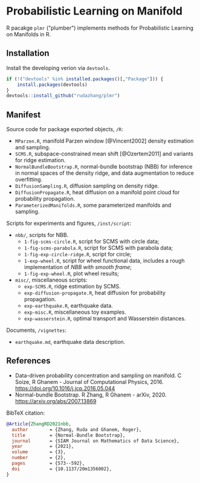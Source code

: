 # Probabilistic Learning on Manifold

R pacakge `plmr` ("plumber") implements methods for Probabilistic Learning on Manifolds in R.

## Installation

Install the developing verion via `devtools`.

``` R
if (!("devtools" %in% installed.packages()[,"Package"])) {
    install.packages(devtools)
}
devtools::install_github("rudazhang/plmr")
```

## Manifest

Source code for package exported objects, `/R`:

- `MParzen.R`, manifold Parzen window [@Vincent2002] density estimation and sampling.
- `SCMS.R`, subspace-constrained mean shift [@Ozertem2011] and variants for ridge estimation.
- `NormalBundleBootstrap.R`, normal-bundle bootstrap (NBB)
  for inference in normal spaces of the density ridge,
  and data augmentation to reduce overfitting.
- `DiffusionSampling.R`, diffusion sampling on density ridge.
- `DiffusionPropagate.R`, heat diffusion on a manifold point cloud for probability propagation.
- `ParameterizedManifolds.R`, some parameterized manifolds and sampling.

Scripts for experiments and figures, `/inst/script`:

- `nbb/`, scripts for NBB.
    - `1-fig-scms-circle.R`, script for SCMS with circle data;
    - `1-fig-scms-parabola.R`, script for SCMS with parabola data;
    - `1-fig-exp-circle-ridge.R`, script for circle;
    - `1-exp-wheel.R`, script for wheel functional data,
    includes a rough implementation of *NBB with smooth frame*;
    - `1-fig-exp-wheel.R`, plot wheel results;
- `misc/`, miscellaneous scripts:
    - `exp-SCMS.R`, ridge estimation by SCMS.
    - `exp-diffusion-propagate.R`, heat diffusion for probability propagation.
    - `exp-earthquake.R`, earthquake data.
    - `exp-misc.R`, miscellaneous toy examples.
    - `exp-wasserstein.R`, optimal transport and Wasserstein distances.

Documents, `/vignettes`:

- `earthquake.md`, earthquake data description.

## References

- Data-driven probability concentration and sampling on manifold.
C Soize, R Ghanem - Journal of Computational Physics, 2016.
https://doi.org/10.1016/j.jcp.2016.05.044
- Normal-bundle Bootstrap.
R Zhang, R Ghanem - arXiv, 2020.
https://arxiv.org/abs/2007.13869

BibTeX citation:
``` bibtex
@Article{ZhangRD2021nbb,
  author        = {Zhang, Ruda and Ghanem, Roger},
  title         = {Normal-Bundle Bootstrap},
  journal       = {SIAM Journal on Mathematics of Data Science},
  year          = {2021},
  volume        = {3},
  number        = {2},
  pages         = {573--592},
  doi           = {10.1137/20m1356002},
}
```
